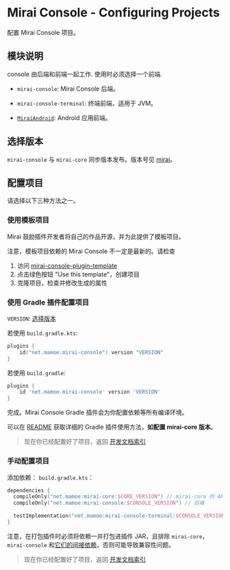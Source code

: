 # Mirai Console - Configuring Projects

配置 Mirai Console 项目。

## 模块说明

console 由后端和前端一起工作. 使用时必须选择一个前端.

- `mirai-console`: Mirai Console 后端。

- `mirai-console-terminal`: 终端前端，适用于 JVM。
- [`MiraiAndroid`](https://github.com/mzdluo123/MiraiAndroid): Android 应用前端。

## 选择版本

`mirai-console` 与 `mirai-core` 同步版本发布。版本号见 [mirai](https://github.com/mamoe/mirai/blob/dev/docs/ConfiguringProjects.md#%E9%80%89%E6%8B%A9%E7%89%88%E6%9C%AC)。

## 配置项目

请选择以下三种方法之一。

### 使用模板项目

Mirai 鼓励插件开发者将自己的作品开源，并为此提供了模板项目。

注意，模板项目依赖的 Mirai Console 不一定是最新的。请检查

1. 访问 [mirai-console-plugin-template](https://github.com/project-mirai/mirai-console-plugin-template)
2. 点击绿色按钮 "Use this template"，创建项目
3. 克隆项目，检查并修改生成的属性

### 使用 Gradle 插件配置项目

`VERSION`: [选择版本](#选择版本)

若使用 `build.gradle.kts`:
```kotlin
plugins {
    id("net.mamoe.mirai-console") version "VERSION"
}
```

若使用 `build.gradle`:
```groovy
plugins {
    id 'net.mamoe.mirai-console' version 'VERSION'
}
```

完成。Mirai Console Gradle 插件会为你配置依赖等所有编译环境。

可以在 [README](../tools/gradle-plugin/README.md#mirai-console-gradle-plugin) 获取详细的 Gradle 插件使用方法，**如配置 mirai-core 版本**。

> 现在你已经配置好了项目，返回 [开发文档索引](README.md#mirai-console)

### 手动配置项目

添加依赖：
`build.gradle.kts`：
```kotlin
dependencies {
  compileOnly("net.mamoe:mirai-core:$CORE_VERSION") // mirai-core 的 API
  compileOnly("net.mamoe:mirai-console:$CONSOLE_VERSION") // 后端
  
  testImplementation("net.mamoe:mirai-console-terminal:$CONSOLE_VERSION") // 前端, 用于启动测试
}
```

注意，在打包插件时必须将依赖一并打包进插件 JAR，且排除 `mirai-core`，`mirai-console` 和[它们的间接依赖](https://mvnrepository.com/artifact/net.mamoe/mirai-core-jvm/2.4.0)，否则可能导致兼容性问题。

> 现在你已经配置好了项目，返回 [开发文档索引](README.md#mirai-console)

